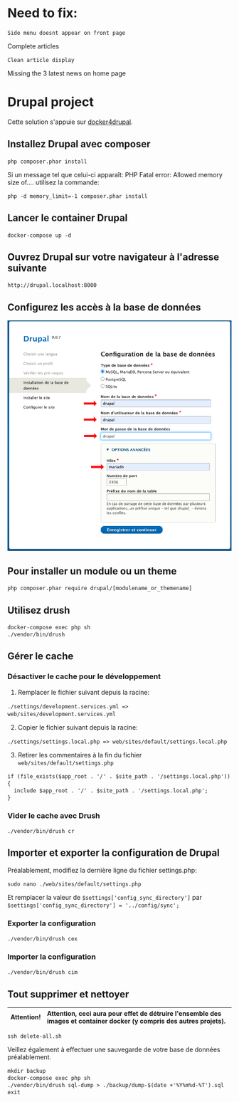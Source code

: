 # Need to fix: 
```
Side menu doesnt appear on front page
```
Complete articles 
```
Clean article display
```
Missing the 3 latest news on home page


# Drupal project

Cette solution s'appuie sur [docker4drupal](https://github.com/wodby/docker4drupal).

## Installez Drupal avec composer

```
php composer.phar install
```

Si un message tel que celui-ci apparaît: PHP Fatal error:  Allowed memory size of.... utilisez la commande:

```
php -d memory_limit=-1 composer.phar install 
```

## Lancer le container Drupal

```
docker-compose up -d
```

## Ouvrez Drupal sur votre navigateur à l'adresse suivante

```
http://drupal.localhost:8000
```

## Configurez les accès à la base de données

![Alt text](install-drupal.png?raw=true "Configuration de la base de données")

## Pour installer un module ou un theme

```
php composer.phar require drupal/[modulename_or_themename]
```

## Utilisez drush

```
docker-compose exec php sh
./vendor/bin/drush
```

## Gérer le cache

### Désactiver le cache pour le développement

1. Remplacer le fichier suivant depuis la racine:

```./settings/development.services.yml => web/sites/development.services.yml```

2. Copier le fichier suivant depuis la racine:

```./settings/settings.local.php => web/sites/default/settings.local.php```

3. Retirer les commentaires à la fin du fichier ```web/sites/default/settings.php```

```
if (file_exists($app_root . '/' . $site_path . '/settings.local.php')) {
  include $app_root . '/' . $site_path . '/settings.local.php';
}
```

### Vider le cache avec Drush

```
./vendor/bin/drush cr
```

## Importer et exporter la configuration de Drupal

Préalablement, modifiez la dernière ligne du fichier settings.php:

```
sudo nano ./web/sites/default/settings.php
```

Et remplacer la valeur de ```$settings['config_sync_directory']``` par ```$settings['config_sync_directory'] = '../config/sync';```

### Exporter la configuration

```
./vendor/bin/drush cex
```

### Importer la configuration

```
./vendor/bin/drush cim
```
 

## Tout supprimer et nettoyer

Attention! | Attention, ceci aura pour effet de détruire l'ensemble des images et container docker (y compris des autres projets).
:---: | :---

```
ssh delete-all.sh
```

Veillez également à effectuer une sauvegarde de votre base de données préalablement.

```
mkdir backup
docker-compose exec php sh
./vendor/bin/drush sql-dump > ./backup/dump-$(date +'%Y%m%d-%T').sql
exit
```

